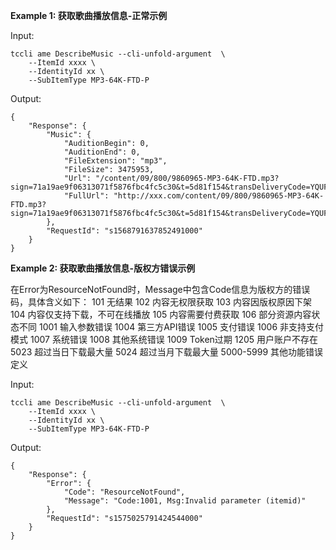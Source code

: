 **Example 1: 获取歌曲播放信息-正常示例**



Input: 

```
tccli ame DescribeMusic --cli-unfold-argument  \
    --ItemId xxxx \
    --IdentityId xx \
    --SubItemType MP3-64K-FTD-P
```

Output: 
```
{
    "Response": {
        "Music": {
            "AuditionBegin": 0,
            "AuditionEnd": 0,
            "FileExtension": "mp3",
            "FileSize": 3475953,
            "Url": "/content/09/800/9860965-MP3-64K-FTD.mp3?sign=71a19ae9f06313071f5876fbc4fc5c30&t=5d81f154&transDeliveryCode=YQUFAR@0@1568791612@S@3e760189cf194262",
            "FullUrl": "http://xxx.com/content/09/800/9860965-MP3-64K-FTD.mp3?sign=71a19ae9f06313071f5876fbc4fc5c30&t=5d81f154&transDeliveryCode=YQUFAR@0@1568791612@S@3e760189cf194262"
        },
        "RequestId": "s1568791637852491000"
    }
}
```

**Example 2: 获取歌曲播放信息-版权方错误示例**

在Error为ResourceNotFound时，Message中包含Code信息为版权方的错误码，具体含义如下：
101 无结果
102 内容无权限获取
103 内容因版权原因下架
104 内容仅支持下载，不可在线播放
105 内容需要付费获取
106 部分资源内容状态不同
1001 输入参数错误
1004 第三方API错误
1005 支付错误
1006 非支持支付模式
1007 系统错误
1008 其他系统错误
1009 Token过期
1205 用户账户不存在
5023 超过当日下载最大量
5024 超过当月下载最大量
5000-5999 其他功能错误定义

Input: 

```
tccli ame DescribeMusic --cli-unfold-argument  \
    --ItemId xxxx \
    --IdentityId xx \
    --SubItemType MP3-64K-FTD-P
```

Output: 
```
{
    "Response": {
        "Error": {
            "Code": "ResourceNotFound",
            "Message": "Code:1001, Msg:Invalid parameter (itemid)"
        },
        "RequestId": "s1575025791424544000"
    }
}
```

